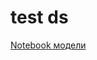 # test ds

[Notebook модели](https://colab.research.google.com/drive/1KfwcpGIvEjpl6045xMFXlaxSzM6ZlX9E?usp=sharing)
